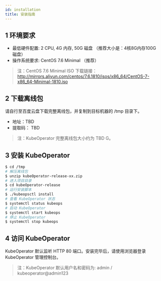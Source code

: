 ```yaml
---
id: installation
title: 安装指南
---
```


## 1 环境要求

-  最低硬件配置: 2 CPU, 4G 内存, 50G 磁盘 （推荐大小是：4核8G内存100G磁盘）
-  操作系统要求: CentOS 7.6 Minimal （推荐）

> 注：CentOS 7.6 Minimal ISO 下载链接：http://mirrors.aliyun.com/centos/7.6.1810/isos/x86_64/CentOS-7-x86_64-Minimal-1810.iso

## 2 下载离线包

请自行至百度云盘下载完整离线包，并复制到目标机器的 /tmp 目录下。

-  地址：TBD
-  提取码： TBD 

> 注：KubeOperator 完整离线包大小约为 TBD G。

## 3 安装 KubeOperator

``` bash
$ cd /tmp
# 解压离线包
$ unzip kubeOperator-release-xx.zip
# 进入项目目录
$ cd kubeOperator-release
# 运行安装脚本
$ ./kubeopsctl install
# 查看 KubeOperator 状态
$ systemctl status kubeops
# 启动 KubeOperator 
$ systemctl start kubeops
# 停止 KubeOperator 
$ systemctl stop kubeops
```

## 4 访问 KubeOperator

KubeOperator 默认监听 HTTP 80 端口。安装完毕后，请使用浏览器登录 KubeOperator 管理控制台。

> 注：KubeOperator 默认用户名和密码为: admin / kubeoperator@admin123


